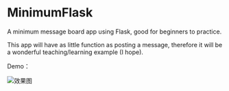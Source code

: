 # MinimumFlask
A minimum message board app using Flask, good for beginners to practice.

This app will have as little function as posting a message, therefore it will be a wonderful teaching/learning example (I hope).

Demo：

![效果图](C:\Codes\GitHub_Temp\MinimalFlask\MinimumFlask\src\20180905160340.png)